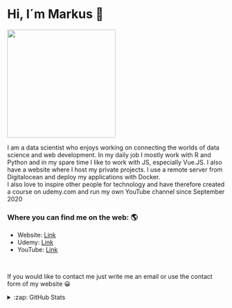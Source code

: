 # Hi, I´m Markus 👨 

<img src="https://data-mastery.com/img/logo.3e0fa417.png" width="250px">

I am a data scientist who enjoys working on connecting the worlds of data science and web development. In my daily job I mostly work with R and Python and in my spare time I like to work with JS, especially Vue.JS. I also have a website where I host my private projects. I use a remote server from Digitalocean and deploy my applications with Docker. <br>I also love to inspire other people for technology and have therefore created a course on udemy.com and run my own YouTube channel since September 2020

### Where you can find me on the web: 🌎
- Website: <a href="https://data-mastery.com/#/">Link</a> 
- Udemy: <a href="https://www.udemy.com/course/data-wrangling-mit-dem-tidyverse/">Link</a>
- YouTube: <a href="https://www.youtube.com/channel/UCikLKUS0DZWMkukbkYDG49Q">Link</a>

<br>

If you would like to contact me just write me an email or use the contact form of my website 😀


<details>
  <summary>:zap: GitHub Stats</summary>

[![Anurag's github stats](https://github-readme-stats.vercel.app/api?username=data-mastery)](https://github.com/data-mastery/github-readme-stats)

</details>